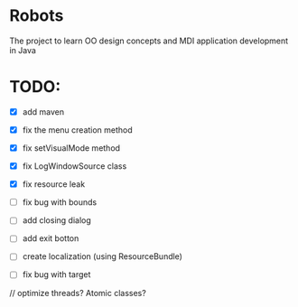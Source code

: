 # Robots
The project to learn OO design concepts and MDI application development in Java

# TODO:
* [X] add maven
* [X] fix the menu creation method
* [X] fix setVisualMode method
* [X] fix LogWindowSource class
* [X] fix resource leak
* [ ] fix bug with bounds
* [ ] add closing dialog
* [ ] add exit botton
* [ ] create localization (using ResourceBundle)
* [ ] fix bug with target


// optimize threads? Atomic classes?
